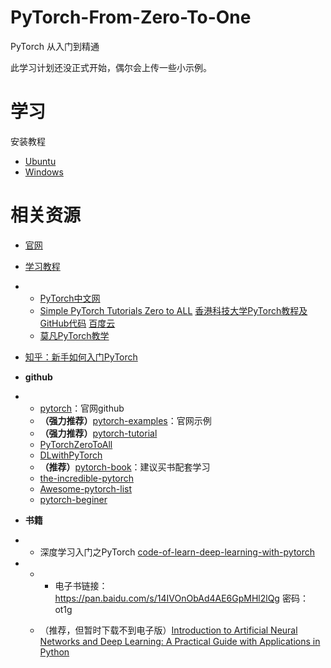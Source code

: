 # PyTorch-From-Zero-To-One
PyTorch 从入门到精通

此学习计划还没正式开始，偶尔会上传一些小示例。

# 学习

安装教程

- [Ubuntu](examples/Python1.0_Install.md)
- [Windows](https://blog.csdn.net/amusi1994/article/details/80077667)

# 相关资源

- [官网](http://pytorch.org/)

- [学习教程](http://pytorch.org/)

- - [PyTorch中文网](http://www.pytorchtutorial.com/)
  - [Simple PyTorch Tutorials Zero to ALL](https://github.com/hunkim/PyTorchZeroToAll)  [香港科技大学PyTorch教程及GitHub代码](http://www.pytorchtutorial.com/hongkong-pytorch-in-four-days/) [ 百度云](https://pan.baidu.com/s/1cpoyXw)
  - [莫凡PyTorch教学](https://morvanzhou.github.io/tutorials/machine-learning/torch/)

- [知乎：新手如何入门PyTorch](https://www.zhihu.com/question/55720139)

- **github**

- - [pytorch](https://github.com/pytorch/pytorch)：官网github
  - **（强力推荐）**[pytorch-examples](https://github.com/pytorch/examples)：官网示例
  - **（强力推荐）**[pytorch-tutorial](https://github.com/yunjey/pytorch-tutorial)
  - [PyTorchZeroToAll](https://github.com/hunkim/PyTorchZeroToAll)
  - [DLwithPyTorch](https://github.com/svishnu88/DLwithPyTorch)
  - **（推荐）**[pytorch-book](https://github.com/chenyuntc/pytorch-book)：建议买书配套学习
  - [the-incredible-pytorch](https://github.com/ritchieng/the-incredible-pytorch)
  - [Awesome-pytorch-list](https://github.com/bharathgs/Awesome-pytorch-list)
  - [pytorch-beginer](https://github.com/L1aoXingyu/pytorch-beginner)

- **书籍**

- - 深度学习入门之PyTorch  [code-of-learn-deep-learning-with-pytorch](https://github.com/L1aoXingyu/code-of-learn-deep-learning-with-pytorch)  


- - - 电子书链接：https://pan.baidu.com/s/14IVOnObAd4AE6GpMHl2lQg 密码：ot1g

  - （推荐，但暂时下载不到电子版）[Introduction to Artificial Neural Networks and Deep Learning: A Practical Guide with Applications in Python](https://github.com/rasbt/deep-learning-book)
